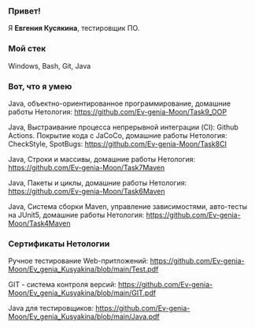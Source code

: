 ### Привет!
Я <b>Евгения Кусякина</b>, тестировщик ПО.

### Мой стек
Windows, Bash, Git, Java

### Вот, что я умею
Java, объектно-ориентированное программирование, домашние работы Нетология: https://github.com/Ev-genia-Moon/Task9_OOP

Java, Выстраивание процесса непрерывной интеграции (CI): Github Actions. Покрытие кода с JaCoCo, домашние работы Нетология: CheckStyle, SpotBugs: https://github.com/Ev-genia-Moon/Task8CI

Java, Строки и массивы, домашние работы Нетология: https://github.com/Ev-genia-Moon/Task7Maven

Java, Пакеты и циклы, домашние работы Нетология: https://github.com/Ev-genia-Moon/Task6Maven

Java, Система сборки Maven, управление зависимостями, авто-тесты на JUnit5, домашние работы Нетология: https://github.com/Ev-genia-Moon/Task4Maven

### Сертификаты Нетологии

Ручное тестирование Web-притложений: https://github.com/Ev-genia-Moon/Ev_genia_Kusyakina/blob/main/Test.pdf

GIT - система контроля версий: https://github.com/Ev-genia-Moon/Ev_genia_Kusyakina/blob/main/GIT.pdf

Java для тестировщиков: https://github.com/Ev-genia-Moon/Ev_genia_Kusyakina/blob/main/Java.pdf
